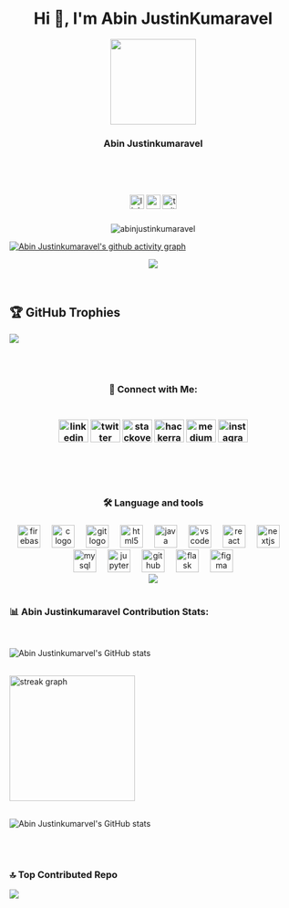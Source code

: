 <h1 align="center">Hi 👋, I'm Abin JustinKumaravel</h1>



<div align="center">
  <img height="150" src="assets/me.jpg"/>
</div>
<h3 align="center">Abin Justinkumaravel</h3>

###
 <br>
 <br>

###

<div align="center">
  <img src="https://img.shields.io/static/v1?message=LinkedIn&logo=linkedin&label=&color=0077B5&logoColor=white&labelColor=&style=for-the-badge" height="25" alt="linkedin logo"  />
  <img src="https://img.shields.io/static/v1?message=Youtube&logo=youtube&label=&color=FF0000&logoColor=white&labelColor=&style=for-the-badge" height="25" alt="youtube logo"  />
  <img src="https://img.shields.io/static/v1?message=Twitter&logo=twitter&label=&color=1DA1F2&logoColor=white&labelColor=&style=for-the-badge" height="25" alt="twitter logo"  />
</div>

###

<p align="center"> <img src="https://komarev.com/ghpvc/?username=abinjustinkumaravel&label=Profile%20views&color=0e75b6&style=flat" alt="abinjustinkumaravel" /> </p>

[![Abin Justinkumaravel's github activity graph](https://github-readme-activity-graph.vercel.app/graph?username=abinjustinkumaravel&bg_color=0000&color=ffff&line=0FFF50&point=0FFF50&area=true&hide_border=true)](https://github.com/ashutosh00710/github-readme-activity-graph)


<div align="center">
  <img src="https://profile-counter.glitch.me/abinjustinkumaravel/count.svg?"  />
</div>
 <br>
 <br>

 
## 🏆 GitHub Trophies

  ![](https://github-profile-trophy.vercel.app/?username=abinjustinkumaravel&theme=radical&no-frame=false&no-bg=true&margin-w=4)
 <br>
 <br>


<br clear="both">
<div align="center">
  
<h3>🚀 Connect with Me:<h3>
 <br>
  <img src="https://raw.githubusercontent.com/maurodesouza/profile-readme-generator/master/src/assets/icons/social/linkedin/default.svg" width="52" height="40" alt="linkedin logo"  />
  <img src="https://raw.githubusercontent.com/maurodesouza/profile-readme-generator/master/src/assets/icons/social/twitter/default.svg" width="52" height="40" alt="twitter logo"  />
  <img src="https://raw.githubusercontent.com/maurodesouza/profile-readme-generator/master/src/assets/icons/social/stackoverflow/default.svg" width="52" height="40" alt="stackoverflow logo"  />
  <img src="https://raw.githubusercontent.com/maurodesouza/profile-readme-generator/master/src/assets/icons/social/hackerrank/default.svg" width="52" height="40" alt="hackerrank logo"  />
  <img src="https://raw.githubusercontent.com/maurodesouza/profile-readme-generator/master/src/assets/icons/social/medium/default.svg" width="52" height="40" alt="medium logo"  />
  <img src="https://raw.githubusercontent.com/maurodesouza/profile-readme-generator/master/src/assets/icons/social/instagram/default.svg" width="52" height="40" alt="instagram logo"  />
</div>

 <br>
 <br>


<br clear="both">

<h3 align="center">🛠 Language and tools</h3>

###

<div align="center">
  <img src="https://cdn.jsdelivr.net/gh/devicons/devicon/icons/firebase/firebase-plain.svg" height="40" alt="firebase logo"  />
  <img width="12" />
  <img src="https://cdn.jsdelivr.net/gh/devicons/devicon/icons/c/c-original.svg" height="40" alt="c logo"  />
  <img width="12" />
  <img src="https://cdn.jsdelivr.net/gh/devicons/devicon/icons/git/git-original.svg" height="40" alt="git logo"  />
  <img width="12" />
  <img src="https://cdn.jsdelivr.net/gh/devicons/devicon/icons/html5/html5-original.svg" height="40" alt="html5 logo"  />
  <img width="12" />
  <img src="https://cdn.jsdelivr.net/gh/devicons/devicon/icons/java/java-original.svg" height="40" alt="java logo"  />
  <img width="12" />
  <img src="https://cdn.jsdelivr.net/gh/devicons/devicon/icons/vscode/vscode-original.svg" height="40" alt="vscode logo"  />
  <img width="12" />
  <img src="https://cdn.jsdelivr.net/gh/devicons/devicon/icons/react/react-original.svg" height="40" alt="react logo"  />
  <img width="12" />
  <img src="https://cdn.jsdelivr.net/gh/devicons/devicon/icons/nextjs/nextjs-original.svg" height="40" alt="nextjs logo"  />
  <img width="12" />
  <img src="https://cdn.jsdelivr.net/gh/devicons/devicon/icons/mysql/mysql-original.svg" height="40" alt="mysql logo"  />
  <img width="12" />
  <img src="https://cdn.jsdelivr.net/gh/devicons/devicon/icons/jupyter/jupyter-original.svg" height="40" alt="jupyter logo"  />
  <img width="12" />
  <img src="https://cdn.jsdelivr.net/gh/devicons/devicon/icons/github/github-original.svg" height="40" alt="github logo"  />
  <img width="12" />
  <img src="https://cdn.jsdelivr.net/gh/devicons/devicon/icons/flask/flask-original.svg" height="40" alt="flask logo"  />
  <img width="12" />
  <img src="https://cdn.jsdelivr.net/gh/devicons/devicon/icons/figma/figma-original.svg" height="40" alt="figma logo"  />
</div>


<div align="center">
  <img src="https://visitor-badge.laobi.icu/badge?page_id=abinjustinkumaravel.abinjustinkumaravel&"  />
</div>

<br>

### 📊 Abin Justinkumaravel Contribution Stats:
<br>


![Abin Justinkumarvel's GitHub stats](https://github-readme-stats.vercel.app/api?username=abinjustinkumaravel&show_icons=true&theme=radical) 

<br>
<div align="left">
  <img src="https://streak-stats.demolab.com?user=abinjustinkumaravel&locale=en&mode=daily&theme=dark&hide_border=false&border_radius=5&order=3" height="220" alt="streak graph"  />
</div>

<br>

![Abin Justinkumarvel's GitHub stats](https://github-readme-stats.vercel.app/api/top-langs/?username=abinjustinkumaravel&theme=dark&hide_border=false&include_all_commits=false&count_private=false&layout=compact) 

 <br>
 <br>

### 🔝 Top Contributed Repo
![](https://github-contributor-stats.vercel.app/api?username=abinjustinkumaravel&limit=5&theme=dark&combine_all_yearly_contributions=true)
